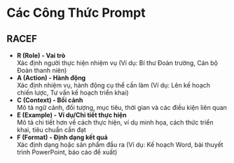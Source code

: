 # Các Công Thức Prompt

## RACEF

- **R (Role) - Vai trò**  
  Xác định người thực hiện nhiệm vụ (Ví dụ: Bí thư Đoàn trường, Cán bộ Đoàn thanh niên)
- **A (Action) - Hành động**  
  Xác định nhiệm vụ, hành động cụ thể cần làm (Ví dụ: Lên kế hoạch chiến lược, Tư vấn kế hoạch triển khai)
- **C (Context) - Bối cảnh**  
  Mô tả ngữ cảnh, đối tượng, mục tiêu, thời gian và các điều kiện liên quan
- **E (Example) - Ví dụ/Chi tiết thực hiện**  
  Mô tả chi tiết hơn về cách thực hiện, ví dụ minh họa, cách thức triển khai, tiêu chuẩn cần đạt
- **F (Format) - Định dạng kết quả**  
  Xác định dạng hoặc sản phẩm đầu ra (Ví dụ: Kế hoạch Word, bài thuyết trình PowerPoint, báo cáo đề xuất)
